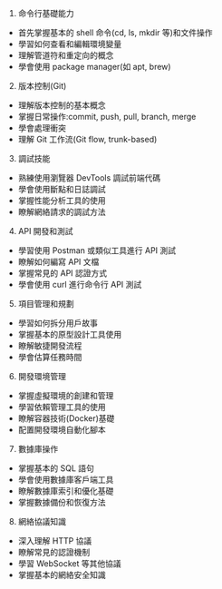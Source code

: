 1. 命令行基礎能力
*  首先掌握基本的 shell 命令(cd, ls, mkdir 等)和文件操作
*  學習如何查看和編輯環境變量
*  理解管道符和重定向的概念
*  學會使用 package manager(如 apt, brew)
2. 版本控制(Git)
*  理解版本控制的基本概念
*  掌握日常操作:commit, push, pull, branch, merge
*  學會處理衝突
*  理解 Git 工作流(Git flow, trunk-based)
3. 調試技能
*  熟練使用瀏覽器 DevTools 調試前端代碼
*  學會使用斷點和日誌調試
*  掌握性能分析工具的使用
*  瞭解網絡請求的調試方法
4. API 開發和測試
*  學習使用 Postman 或類似工具進行 API 測試
*  瞭解如何編寫 API 文檔
*  掌握常見的 API 認證方式
*  學會使用 curl 進行命令行 API 測試
5. 項目管理和規劃
*  學習如何拆分用戶故事
*  掌握基本的原型設計工具使用
*  瞭解敏捷開發流程
*  學會估算任務時間
6. 開發環境管理
*  掌握虛擬環境的創建和管理
*  學習依賴管理工具的使用
*  瞭解容器技術(Docker)基礎
*  配置開發環境自動化腳本
7. 數據庫操作
*  掌握基本的 SQL 語句
*  學會使用數據庫客戶端工具
*  瞭解數據庫索引和優化基礎
*  掌握數據備份和恢復方法
8. 網絡協議知識
*  深入理解 HTTP 協議
*  瞭解常見的認證機制
*  學習 WebSocket 等其他協議
*  掌握基本的網絡安全知識